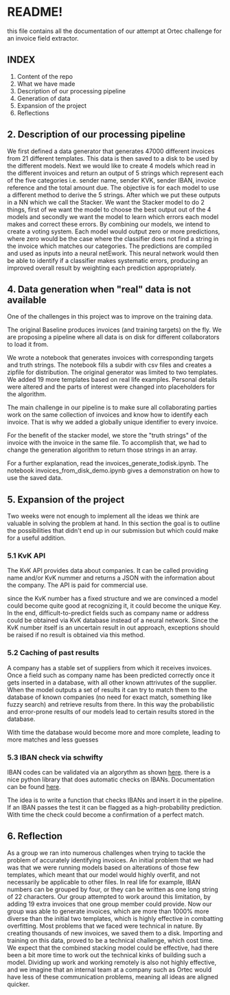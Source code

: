 # README!
this file contains all the documentation of our attempt at Ortec challenge for an invoice field extractor.

## INDEX
1. Content of the repo
2. What we have made
3. Description of our processing pipeline
4. Generation of data
5. Expansion of the project
6. Reflections

## 2. Description of our processing pipeline

We first defined a data generator that generates 47000 different invoices from 21 different templates. This data is then saved to a disk to be used by the different models. 
Next we would like to create 4 models which read in the different invoices and return an output of 5 strings which represent each of the five categories i.e. sender name, sender KVK, sender IBAN, invoice reference and the total amount due. 
The objective is for each model to use a different method to derive the 5 strings. After which we put these outputs in a NN which we call the Stacker. 
We want the Stacker model to do 2 things, first of we want the model to choose the best output out of the 4 models and secondly we want the model to learn which errors each model makes and correct these errors.
By combining our models, we intend to create a voting system. Each model would output zero or more predictions, where zero would be the case where the classifier does not find a string in the invoice which matches our categories. The predictions are compiled and used as inputs into a neural netEwork. This neural network would then be able to identify if a classifier makes systematic errors, producing an improved overall result by weighting each prediction appropriately.

## 4. Data generation when "real" data is not available
One of the challenges in this project was to improve on the training data.

The original Baseline produces invoices (and training targets) on the fly. We are proposing a pipeline where all data is on disk for different collaborators to load it from.

We wrote a notebook that generates invoices with corresponding targets and truth strings. The notebook fills a subdir with csv files and creates a zipfile for distribution.
The original generator was limited to two templates. We added 19 more templates based on real life examples. Personal details were altered and the parts of interest were changed into placeholders for the algorithm.

The main challenge in our pipeline is to make sure all collaborating parties work on the same collection of invoices and know how to identify each invoice. That is why we added a globally unique identifier to every invoice.

For the benefit of the stacker model, we store the "truth strings" of the invoice with the invoice in the same file. To accomplish that, we had to change the generation algorithm to return those strings in an array.

For a further explanation, read the invoices_generate_todisk.ipynb.
The notebook invoices_from_disk_demo.ipynb gives a demonstration on how to use the saved data.

## 5. Expansion of the project

Two weeks were not enough to implement all the ideas we think are valuable in solving the problem at hand.
In this section the goal is to outline the possibilities that didn't end up in our submission but which could make for a useful addition.

### 5.1 KvK API
The KvK API provides data about companies. It can be called providing name and/or KvK nummer and returns a JSON with the information about the company.
The API is paid for commercial use.

since the KvK number has a fixed structure and we are convinced a model could become quite good at recognizing it, it could become the unique Key. In the end, difficult-to-predict fields such as company name or address could be obtained via KvK database instead of a neural network.
Since the KvK number itself is an uncertain result in out approach, exceptions should be raised if no result is obtained via this method.

### 5.2 Caching of past results
A company has a stable set of suppliers from which it receives invoices. Once a field such as company name has been predicted correctly once it gets inserted in a database, with all other known attrivutes of the supplier. When the model outputs a set of results it can try to match them to the database of known companies (no need for exact match, something like fuzzy search) and retrieve results from there.
In this way the probabilistic and error-prone results of our models lead to certain results stored in the database. 

With time the database would become more and more complete, leading to more matches and less guesses

### 5.3 IBAN check via schwifty
IBAN codes can be validated via an algorythm as shown [here](https://en.wikipedia.org/wiki/International_Bank_Account_Number#Algorithms).
there is a nice python library that does automatic checks on IBANs. Documentation can be found [here](https://pypi.python.org/pypi/schwifty/1.0.0).

The idea is to write a function that checks IBANs and insert it in the pipeline. If an IBAN passes the test it can be flagged as a high-probability prediction. With time the check could become a confirmation of a perfect match.

## 6. Reflection

As a group we ran into numerous challenges when trying to tackle the problem of accurately identifying invoices. An initial problem that we had was that we were running models based on alterations of those few templates, which meant that our model would highly overfit, and not necessarily be applicable to other files. In real life for example, IBAN numbers can be grouped by four, or they can be written as one long string of 22 characters. Our group attempted to work around this limitation, by adding 19 extra invoices that one group member could provide. Now our group was able to generate invoices, which are more than 1000% more diverse than the initial two templates, which is highly effective in combatting overfitting. Most problems that we faced were technical in nature. By creating thousands of new invoices, we saved them to a disk. Importing and training on this data, proved to be a technical challenge, which cost time. We expect that the combined stacking model could be effective, had there been a bit more time to work out the technical kinks of building such a model. Dividing up work and working remotely is also not highly effective, and we imagine that an internal team at a company such as Ortec would have less of these communication problems, meaning all ideas are aligned quicker.

